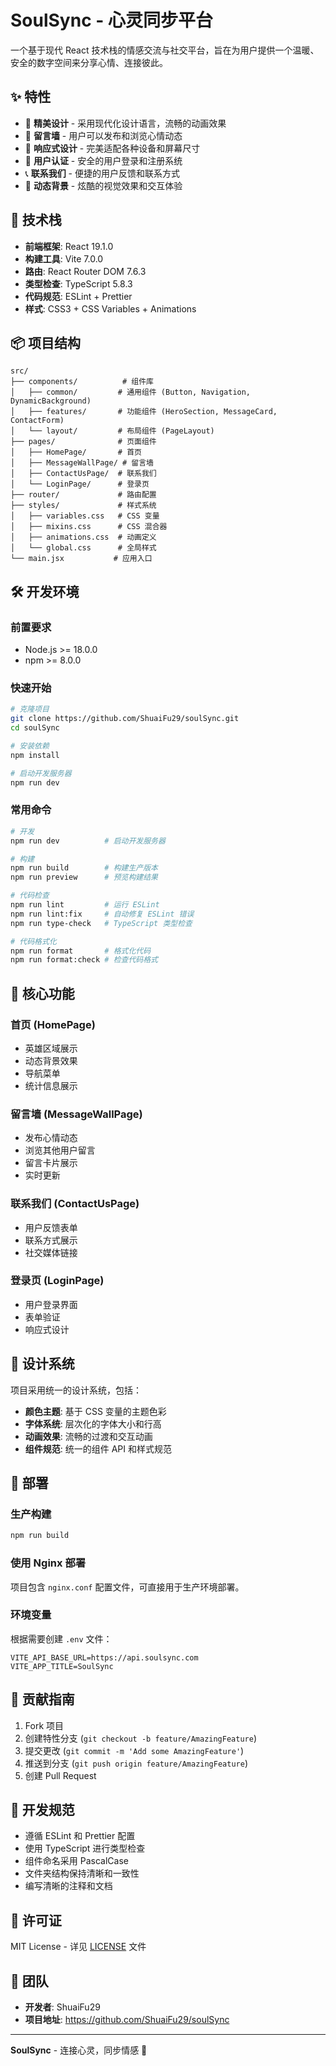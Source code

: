 # SoulSync - 心灵同步平台

一个基于现代 React 技术栈的情感交流与社交平台，旨在为用户提供一个温暖、安全的数字空间来分享心情、连接彼此。

## ✨ 特性

- 🎨 **精美设计** - 采用现代化设计语言，流畅的动画效果
- 💬 **留言墙** - 用户可以发布和浏览心情动态
- 📱 **响应式设计** - 完美适配各种设备和屏幕尺寸
- 🔐 **用户认证** - 安全的用户登录和注册系统
- 📞 **联系我们** - 便捷的用户反馈和联系方式
- 🌈 **动态背景** - 炫酷的视觉效果和交互体验

## 🚀 技术栈

- **前端框架**: React 19.1.0
- **构建工具**: Vite 7.0.0
- **路由**: React Router DOM 7.6.3
- **类型检查**: TypeScript 5.8.3
- **代码规范**: ESLint + Prettier
- **样式**: CSS3 + CSS Variables + Animations

## 📦 项目结构

```
src/
├── components/          # 组件库
│   ├── common/         # 通用组件 (Button, Navigation, DynamicBackground)
│   ├── features/       # 功能组件 (HeroSection, MessageCard, ContactForm)
│   └── layout/         # 布局组件 (PageLayout)
├── pages/              # 页面组件
│   ├── HomePage/       # 首页
│   ├── MessageWallPage/ # 留言墙
│   ├── ContactUsPage/  # 联系我们
│   └── LoginPage/      # 登录页
├── router/             # 路由配置
├── styles/             # 样式系统
│   ├── variables.css   # CSS 变量
│   ├── mixins.css      # CSS 混合器
│   ├── animations.css  # 动画定义
│   └── global.css      # 全局样式
└── main.jsx           # 应用入口
```

## 🛠️ 开发环境

### 前置要求

- Node.js >= 18.0.0
- npm >= 8.0.0

### 快速开始

```bash
# 克隆项目
git clone https://github.com/ShuaiFu29/soulSync.git
cd soulSync

# 安装依赖
npm install

# 启动开发服务器
npm run dev
```

### 常用命令

```bash
# 开发
npm run dev          # 启动开发服务器

# 构建
npm run build        # 构建生产版本
npm run preview      # 预览构建结果

# 代码检查
npm run lint         # 运行 ESLint
npm run lint:fix     # 自动修复 ESLint 错误
npm run type-check   # TypeScript 类型检查

# 代码格式化
npm run format       # 格式化代码
npm run format:check # 检查代码格式
```

## 🌟 核心功能

### 首页 (HomePage)
- 英雄区域展示
- 动态背景效果
- 导航菜单
- 统计信息展示

### 留言墙 (MessageWallPage)
- 发布心情动态
- 浏览其他用户留言
- 留言卡片展示
- 实时更新

### 联系我们 (ContactUsPage)
- 用户反馈表单
- 联系方式展示
- 社交媒体链接

### 登录页 (LoginPage)
- 用户登录界面
- 表单验证
- 响应式设计

## 🎨 设计系统

项目采用统一的设计系统，包括：

- **颜色主题**: 基于 CSS 变量的主题色彩
- **字体系统**: 层次化的字体大小和行高
- **动画效果**: 流畅的过渡和交互动画
- **组件规范**: 统一的组件 API 和样式规范

## 🚀 部署

### 生产构建

```bash
npm run build
```

### 使用 Nginx 部署

项目包含 `nginx.conf` 配置文件，可直接用于生产环境部署。

### 环境变量

根据需要创建 `.env` 文件：

```env
VITE_API_BASE_URL=https://api.soulsync.com
VITE_APP_TITLE=SoulSync
```

## 🤝 贡献指南

1. Fork 项目
2. 创建特性分支 (`git checkout -b feature/AmazingFeature`)
3. 提交更改 (`git commit -m 'Add some AmazingFeature'`)
4. 推送到分支 (`git push origin feature/AmazingFeature`)
5. 创建 Pull Request

## 📝 开发规范

- 遵循 ESLint 和 Prettier 配置
- 使用 TypeScript 进行类型检查
- 组件命名采用 PascalCase
- 文件夹结构保持清晰和一致性
- 编写清晰的注释和文档

## 📄 许可证

MIT License - 详见 [LICENSE](LICENSE) 文件

## 👥 团队

- **开发者**: ShuaiFu29
- **项目地址**: https://github.com/ShuaiFu29/soulSync

---

**SoulSync** - 连接心灵，同步情感 💝
